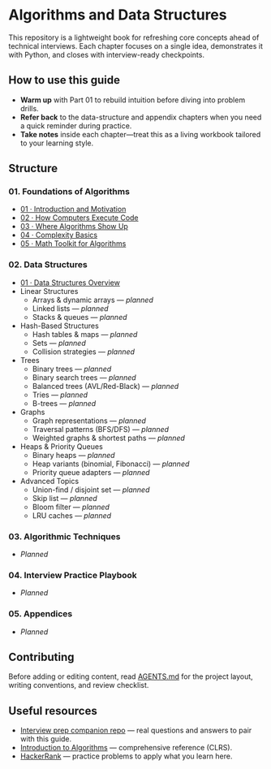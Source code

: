 # Algorithms and Data Structures

This repository is a lightweight book for refreshing core concepts ahead of technical interviews. Each chapter focuses on a single idea, demonstrates it with Python, and closes with interview-ready checkpoints.

## How to use this guide
- **Warm up** with Part 01 to rebuild intuition before diving into problem drills.
- **Refer back** to the data-structure and appendix chapters when you need a quick reminder during practice.
- **Take notes** inside each chapter—treat this as a living workbook tailored to your learning style.

## Structure

### 01. Foundations of Algorithms
- [01 · Introduction and Motivation](01.%20Foundations%20of%20Algorithms/01-introduction-and-motivation.md)
- [02 · How Computers Execute Code](01.%20Foundations%20of%20Algorithms/02-how-computers-execute-code.md)
- [03 · Where Algorithms Show Up](01.%20Foundations%20of%20Algorithms/03-where-algorithms-show-up.md)
- [04 · Complexity Basics](01.%20Foundations%20of%20Algorithms/04-complexity-basics.md)
- [05 · Math Toolkit for Algorithms](01.%20Foundations%20of%20Algorithms/05-math-toolkit.md)

### 02. Data Structures
- [01 · Data Structures Overview](02.%20Core%20Data%20Structures/01-overview.md)
- Linear Structures
  - Arrays & dynamic arrays — _planned_
  - Linked lists — _planned_
  - Stacks & queues — _planned_
- Hash-Based Structures
  - Hash tables & maps — _planned_
  - Sets — _planned_
  - Collision strategies — _planned_
- Trees
  - Binary trees — _planned_
  - Binary search trees — _planned_
  - Balanced trees (AVL/Red-Black) — _planned_
  - Tries — _planned_
  - B-trees — _planned_
- Graphs
  - Graph representations — _planned_
  - Traversal patterns (BFS/DFS) — _planned_
  - Weighted graphs & shortest paths — _planned_
- Heaps & Priority Queues
  - Binary heaps — _planned_
  - Heap variants (binomial, Fibonacci) — _planned_
  - Priority queue adapters — _planned_
- Advanced Topics
  - Union-find / disjoint set — _planned_
  - Skip list — _planned_
  - Bloom filter — _planned_
  - LRU caches — _planned_

### 03. Algorithmic Techniques
- _Planned_

### 04. Interview Practice Playbook
- _Planned_

### 05. Appendices
- _Planned_

## Contributing
Before adding or editing content, read [AGENTS.md](AGENTS.md) for the project layout, writing conventions, and review checklist.

## Useful resources
- [Interview prep companion repo](https://github.com/1st/interview) — real questions and answers to pair with this guide.
- [Introduction to Algorithms](https://mitpress.mit.edu/books/introduction-algorithms) — comprehensive reference (CLRS).
- [HackerRank](https://hackerrank.com) — practice problems to apply what you learn here.
